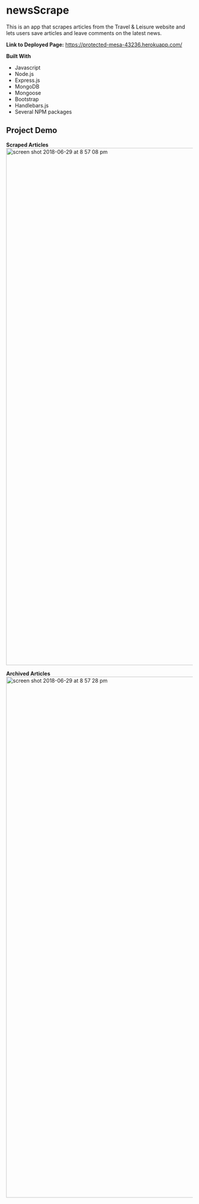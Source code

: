 # newsScrape

This is an app that scrapes articles from the Travel & Leisure website and lets users save articles and leave comments on the latest news. 

**Link to Deployed Page:** https://protected-mesa-43236.herokuapp.com/

**Built With**
- Javascript
- Node.js
- Express.js
- MongoDB
- Mongoose
- Bootstrap
- Handlebars.js
- Several NPM packages 

## Project Demo
**Scraped Articles**
<br/>
<img width="1394" alt="screen shot 2018-06-29 at 8 57 08 pm" src="https://user-images.githubusercontent.com/32691396/42120349-62c80940-7bdf-11e8-8622-b8e8ce1d984d.png">

**Archived Articles**
<br/>
<img width="1404" alt="screen shot 2018-06-29 at 8 57 28 pm" src="https://user-images.githubusercontent.com/32691396/42120350-64cdd436-7bdf-11e8-99d1-5e57cfbdee6b.png">
